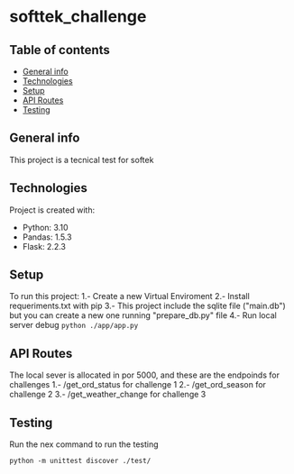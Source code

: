 # softtek_challenge

## Table of contents
* [General info](#general-info)
* [Technologies](#technologies)
* [Setup](#setup)
* [API Routes](#api-routes)
* [Testing](#testing)

## General info
This project is a tecnical test for softek
	
## Technologies
Project is created with:
* Python: 3.10
* Pandas: 1.5.3
* Flask: 2.2.3
	
## Setup
To run this project:
    1.- Create a new Virtual Enviroment
    2.- Install requeriments.txt with pip
    3.- This project include the sqlite file ("main.db") but you can create a new one running "prepare_db.py" file
    4.- Run local server debug
        ```
        python ./app/app.py
        ```
    
## API Routes
The local sever is allocated in por 5000, and these are the endpoinds for challenges
1.- /get_ord_status for challenge 1
2.- /get_ord_season for challenge 2
3.- /get_weather_change for challenge 3

## Testing
Run the nex command to run the testing
```
python -m unittest discover ./test/
```
